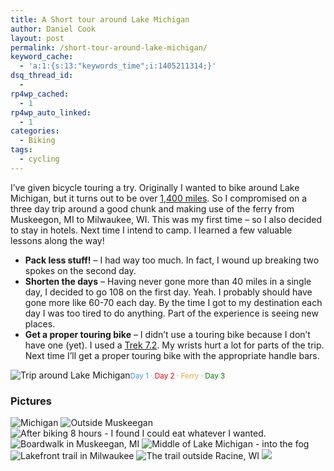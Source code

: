 ```yaml
---
title: A Short tour around Lake Michigan
author: Daniel Cook
layout: post
permalink: /short-tour-around-lake-michigan/
keyword_cache:
  - 'a:1:{s:13:"keywords_time";i:1405211314;}'
dsq_thread_id:
  - 
rp4wp_cached:
  - 1
rp4wp_auto_linked:
  - 1
categories:
  - Biking
tags:
  - cycling
---
```

I&#8217;ve given bicycle touring a try. Originally I wanted to bike around Lake Michigan, but it turns out to be over [1,400 miles][1]. So I compromised on a three day trip around a good chunk and making use of the ferry from Muskeegon, MI to Milwaukee, WI. This was my first time &#8211; so I also decided to stay in hotels. Next time I intend to camp. I learned a few valuable lessons along the way!

  * **Pack less stuff!** &#8211; I had way too much. In fact, I wound up breaking two spokes on the second day.
  * **Shorten the days** &#8211; Having never gone more than 40 miles in a single day, I decided to go 108 on the first day. Yeah. I probably should have gone more like 60-70 each day. By the time I got to my destination each day I was too tired to do anything. Part of the experience is seeing new places.
  * **Get a proper touring bike** &#8211; I didn&#8217;t use a touring bike because I don&#8217;t have one (yet). I used a [Trek 7.2][2]. My wrists hurt a lot for parts of the trip. Next time I&#8217;ll get a proper touring bike with the appropriate handle bars.

<div class="text-center">
  <img src="/media/Screen-Shot-2014-07-12-at-7.27.56-PM1.png" alt="Trip around Lake Michigan"  class="thumbnail" style="margin:auto;" /><small style="color:#4792f3">Day 1</span> · <span style="color:Red">Day 2</span> · <span style="color:#fba43c">Ferry</span> · <span style="color:Green">Day 3</span></small>
</div>

### Pictures

<img src="/media/IMG_0826.jpg" alt="Michigan"  class="caption" />

<img src="/media/IMG_0849.jpg" alt="Outside Muskeegan"  class="caption" />

<!--more-->

<img src="/media/IMG_0854.jpg" alt="After biking 8 hours - I found I could eat whatever I wanted." class="caption" />

<img src="/media/IMG_0860.jpg" alt="Boardwalk in Muskeegan, MI"  class="caption" />

<img src="/media/IMG_0874.jpg" alt="Middle of Lake Michigan - into the fog"  class="caption" />

<img src="/media/IMG_0882.jpg" alt="Lakefront trail in Milwaukee"  class="caption" />

<img src="/media/IMG_0905.jpg" alt="The trail outside Racine, WI"  class="caption" />

<img src="/media/IMG_0888.jpg" data-caption="Milwaukee had beautiful trails near the lake."  class="caption" />

 [1]: http://en.wikipedia.org/wiki/Lake_Michigan
 [2]: http://www.trekbikes.com/us/en/bikes/town/fitness/fx/7_2_fx_wsd_2014/#